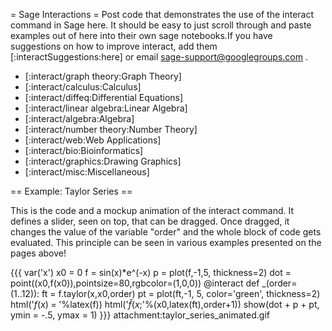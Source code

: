 = Sage Interactions =
Post code that demonstrates the use of the interact command in Sage here.    It should be easy to just scroll through and paste examples out of here into their own sage notebooks.If you have suggestions on how to improve interact, add them [:interactSuggestions:here] or email sage-support@googlegroups.com .

 * [:interact/graph theory:Graph Theory]
 * [:interact/calculus:Calculus]
 * [:interact/diffeq:Differential Equations]
 * [:interact/linear algebra:Linear Algebra]
 * [:interact/algebra:Algebra]
 * [:interact/number theory:Number Theory]
 * [:interact/web:Web Applications]
 * [:interact/bio:Bioinformatics]
 * [:interact/graphics:Drawing Graphics]
 * [:interact/misc:Miscellaneous]


== Example: Taylor Series ==

This is the code and a mockup animation of the interact command. It defines a slider, seen on top, that can be dragged. Once dragged, it changes the value of the variable "order" and the whole block of code gets evaluated. This principle can be seen in various examples presented on the pages above!

{{{
var('x')
x0  = 0
f   = sin(x)*e^(-x)
p   = plot(f,-1,5, thickness=2)
dot = point((x0,f(x0)),pointsize=80,rgbcolor=(1,0,0))
@interact
def _(order=(1..12)):
  ft = f.taylor(x,x0,order)
  pt = plot(ft,-1, 5, color='green', thickness=2)
  html('$f(x)\;=\;%s$'%latex(f))
  html('$\hat{f}(x;%s)\;=\;%s+\mathcal{O}(x^{%s})$'%(x0,latex(ft),order+1))
  show(dot + p + pt, ymin = -.5, ymax = 1)
}}}
attachment:taylor_series_animated.gif
